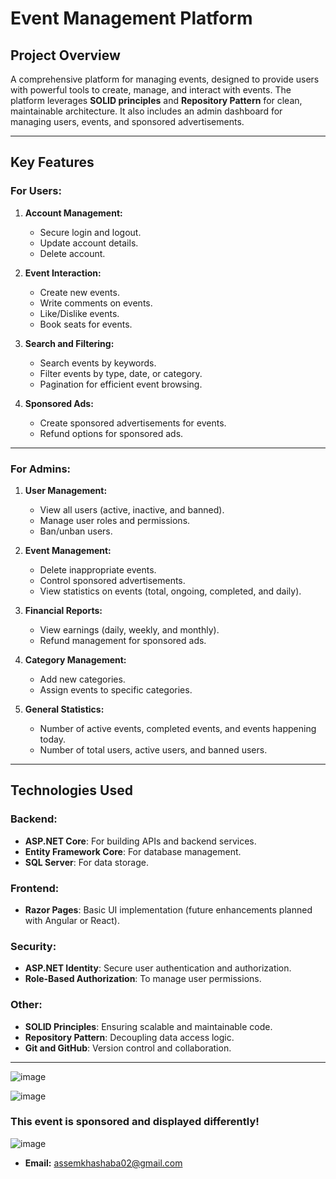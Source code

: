 # Event Management Platform

## Project Overview
A comprehensive platform for managing events, designed to provide users with powerful tools to create, manage, and interact with events. The platform leverages **SOLID principles** and **Repository Pattern** for clean, maintainable architecture. It also includes an admin dashboard for managing users, events, and sponsored advertisements.

---

## Key Features

### For Users:
1. **Account Management:**
   - Secure login and logout.
   - Update account details.
   - Delete account.

2. **Event Interaction:**
   - Create new events.
   - Write comments on events.
   - Like/Dislike events.
   - Book seats for events.

3. **Search and Filtering:**
   - Search events by keywords.
   - Filter events by type, date, or category.
   - Pagination for efficient event browsing.

4. **Sponsored Ads:**
   - Create sponsored advertisements for events.
   - Refund options for sponsored ads.

---

### For Admins:
1. **User Management:**
   - View all users (active, inactive, and banned).
   - Manage user roles and permissions.
   - Ban/unban users.

2. **Event Management:**
   - Delete inappropriate events.
   - Control sponsored advertisements.
   - View statistics on events (total, ongoing, completed, and daily).

3. **Financial Reports:**
   - View earnings (daily, weekly, and monthly).
   - Refund management for sponsored ads.

4. **Category Management:**
   - Add new categories.
   - Assign events to specific categories.

5. **General Statistics:**
   - Number of active events, completed events, and events happening today.
   - Number of total users, active users, and banned users.

---

## Technologies Used

### Backend:
- **ASP.NET Core**: For building APIs and backend services.
- **Entity Framework Core**: For database management.
- **SQL Server**: For data storage.

### Frontend:
- **Razor Pages**: Basic UI implementation (future enhancements planned with Angular or React).

### Security:
- **ASP.NET Identity**: Secure user authentication and authorization.
- **Role-Based Authorization**: To manage user permissions.

### Other:
- **SOLID Principles**: Ensuring scalable and maintainable code.
- **Repository Pattern**: Decoupling data access logic.
- **Git and GitHub**: Version control and collaboration.

---
![image](https://github.com/user-attachments/assets/782af407-2b90-4ffa-8ff4-6472b4fc985e)

![image](https://github.com/user-attachments/assets/ddd64f22-e0eb-4299-bc4f-fbec5ef44026)

### This event is sponsored and displayed differently!

![image](https://github.com/user-attachments/assets/b7fae3b4-ea59-4785-b3a0-e5478f1e9924)

- **Email:** assemkhashaba02@gmail.com

